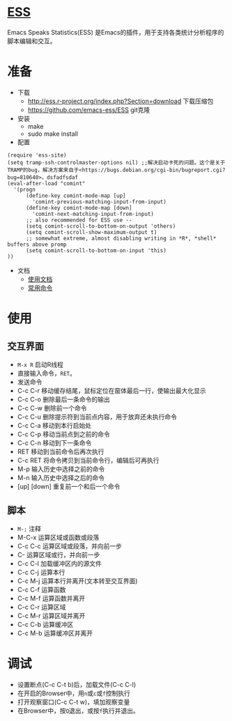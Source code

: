 # [ESS](http://ess.r-project.org/)
Emacs Speaks Statistics(ESS) 是Emacs的插件，用于支持各类统计分析程序的脚本编辑和交互。

# 准备
- 下载 
  - http://ess.r-project.org/index.php?Section=download 下载压缩包
  - https://github.com/emacs-ess/ESS git克隆
- 安装
  - make
  - sudo make install
- 配置
```
(require 'ess-site)
(setq tramp-ssh-controlmaster-options nil) ;;解决启动卡死的问题。这个是关于TRAMP的bug，解决方案来自于<https://bugs.debian.org/cgi-bin/bugreport.cgi?bug=810640>。dsfadfsdaf
(eval-after-load "comint"
  '(progn
      (define-key comint-mode-map [up]
        'comint-previous-matching-input-from-input)
      (define-key comint-mode-map [down]
        'comint-next-matching-input-from-input)
      ;; also recommended for ESS use --
      (setq comint-scroll-to-bottom-on-output 'others)
      (setq comint-scroll-show-maximum-output t)
      ;; somewhat extreme, almost disabling writing in *R*, *shell* buffers above promp
      (setq comint-scroll-to-bottom-on-input 'this)
))
```
  
- 文档
  - [使用文档](http://ess.r-project.org/Manual/ess.html#Command_002dline-editingy)
  - [常用命令](https://www.google.com/url?sa=t&rct=j&q=&esrc=s&source=web&cd=1&cad=rja&uact=8&ved=0ahUKEwjc1LDKzLnPAhXI9x4KHckjDAwQFggcMAA&url=http%3A%2F%2Fess.r-project.org%2Frefcard.pdf&usg=AFQjCNGgVjKkGEAYjmuzJGBuN5RGEMnP5A&sig2=H5Yx-0VZYcEof1DBTxdxww&bvm=bv.134495766,d.dmo)

# 使用
  
## 交互界面

  - `M-x R` 启动R线程
  - 直接输入命令，`RET`。
  - <RET> 发送命令
  - C-c C-r 移动缓存结尾，鼠标定位在窗体最后一行，使输出最大化显示
  - C-c C-o 删除最后一条命令的输出
  - C-c C-w 删除前一个命令
  - C-c C-u 删除提示符到当前点内容，用于放弃还未执行命令
  - C-c C-a 移动到本行启始处
  - C-c C-p 移动当前点到之前的命令
  - C-c C-n 移动到下一条命令
  - RET 移动到当前命令后再次执行
  - C-c RET 将命令拷贝到当前命令行，编辑后可再执行
  - M-p 输入历史中选择之前的命令
  - M-n 输入历史中选择之后的命令
  - [up] [down] 重复前一个和后一个命令

## 脚本

  - `M-;` 注释
  - M-C-x 运算区域或函数或段落
  - C-c C-c 运算区域或段落，并向前一步
  - C-<RET> 运算区域或行，并向前一步
  - C-c C-l 加载缓冲区内的源文件
  - C-c C-j 运算本行
  - C-c M-j 运算本行并离开(文本转至交互界面)
  - C-c C-f 运算函数
  - C-c M-f 运算函数并离开
  - C-c C-r 运算区域
  - C-c M-r 运算区域并离开
  - C-c C-b 运算缓冲区
  - C-c M-b 运算缓冲区并离开

# 调试

  - 设置断点(C-c C-t b)后，加载文件(C-c C-l)
  - 在开启的Browser中，用`n`或`c`或`f`控制执行
  - 打开观察窗口(C-c C-t w)，填加观察变量
  - 在Browser中，按`Q`退出，或按`f`执行并退出。
